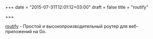 +++
date = "2015-07-31T12:01:12+03:00"
draft = false
title = "routify"

+++

<p><a href="https://github.com/martingallagher/routify">routify</a>&nbsp;- Простой и высокопроизводительный роутер для веб-приложений на Go.</p>

